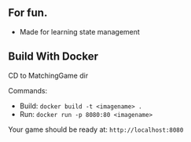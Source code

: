 ## For fun.
- Made for learning state management

## Build With Docker

CD to MatchingGame dir

Commands:
- Build: ```docker build -t <imagename> .```
- Run: ```docker run -p 8080:80 <imagename>```

Your game should be ready at: ```http://localhost:8080```
